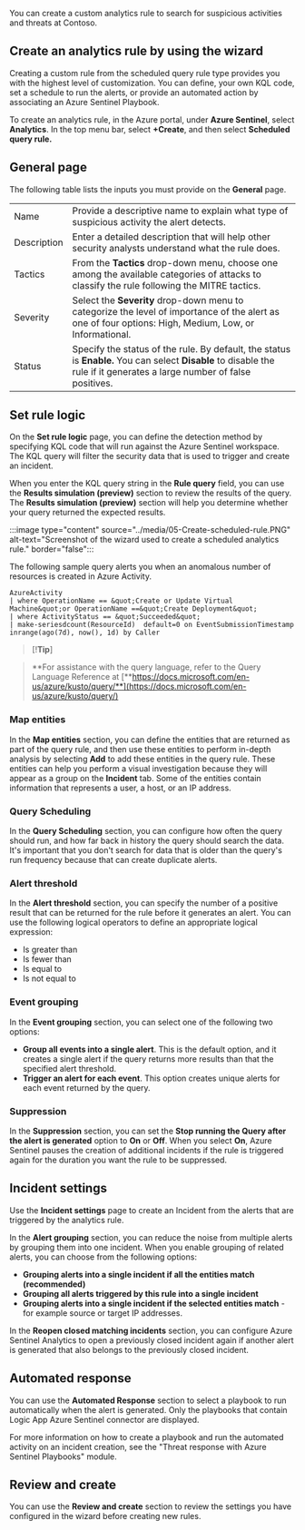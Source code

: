 You can create a custom analytics rule to search for suspicious activities and threats at Contoso. 

## Create an analytics rule by using the wizard

Creating a custom rule from the scheduled query rule type provides you with the highest level of customization. You can define, your own KQL code, set a schedule to run the alerts, or provide an automated action by associating an Azure Sentinel Playbook.

To create an analytics rule, in the Azure portal, under **Azure Sentinel**, select  **Analytics**. In the top menu bar, select  **+Create**, and then select  **Scheduled query rule.**

## General page

The following table lists the inputs you must provide on the **General** page.

|||
| --- | --- |
| Name | Provide a descriptive name to explain what type of suspicious activity the alert detects. |
| Description | Enter a detailed description that will help other security analysts understand what the rule does. |
| Tactics | From the **Tactics** drop-down menu, choose one among the available categories of attacks to classify the rule following the MITRE tactics. |
| Severity | Select the **Severity** drop-down menu to categorize the level of importance of the alert as one of four options: High, Medium, Low, or Informational. |
| Status | Specify the status of the rule. By default, the status is **Enable.** You can select **Disable** to disable the rule if it generates a large number of false positives. |

## Set rule logic

On the **Set rule logic** page, you can define the detection method by specifying KQL code that will run against the Azure Sentinel workspace. The KQL query will filter the security data that is used to trigger and create an incident.

When you enter the KQL query string in the **Rule query** field, you can use the **Results simulation (preview)** section to review the results of the query. The **Results simulation (preview)** section will help you determine whether your query returned the expected results.

:::image type="content" source="../media/05-Create-scheduled-rule.PNG" alt-text="Screenshot of the wizard used to create a scheduled analytics rule." border="false":::

The following sample query alerts you when an anomalous number of resources is created in Azure Activity.

```kusto
AzureActivity
| where OperationName == &quot;Create or Update Virtual Machine&quot;or OperationName ==&quot;Create Deployment&quot;
| where ActivityStatus == &quot;Succeeded&quot;
| make-seriesdcount(ResourceId)  default=0 on EventSubmissionTimestamp inrange(ago(7d), now(), 1d) by Caller
```

> [!**Tip**]

> **For assistance with the query language, refer to the Query Language Reference at [**https://docs.microsoft.com/en-us/azure/kusto/query/**](https://docs.microsoft.com/en-us/azure/kusto/query/)

### Map entities

In the  **Map entities**  section, you can define the entities that are returned as part of the query rule, and then use these entities to perform in-depth analysis by selecting  **Add** to add these entities in the query rule. These entities can help you perform a visual investigation because they will appear as a group on the **Incident** tab. Some of the entities contain information that represents a user, a host, or an IP address.

### Query Scheduling

In the **Query Scheduling** section, you can configure how often the query should run, and how far back in history the query should search the data. It's important that you don't search for data that is older than the query's run frequency because that can create duplicate alerts.

### Alert threshold

In the **Alert threshold** section, you can specify the number of a positive result that can be returned for the rule before it generates an alert. You can use the following logical operators to define an appropriate logical expression:

- Is greater than
- Is fewer than
- Is equal to
- Is not equal to

### Event grouping

In the **Event grouping** section, you can select one of the following two options:

- **Group all events into a single alert**. This is the default option, and it creates a single alert if the query returns more results than that the specified alert threshold.
- **Trigger an alert for each event**. This option creates unique alerts for each event returned by the query.

### Suppression 

In the **Suppression** section, you can set the **Stop running the Query after the alert is generated** option to  **On**  or  **Off**. When you select **On**, Azure Sentinel pauses the creation of additional incidents if the rule is triggered again for the duration you want the rule to be suppressed.

## Incident settings

Use the **Incident settings** page to create an Incident from the alerts that are triggered by the analytics rule.

In the **Alert grouping** section, you can reduce the noise from multiple alerts by grouping them into one incident. When you enable grouping of related alerts, you can choose from the following options:

- **Grouping alerts into a single incident if all the entities match (recommended)**
- **Grouping all alerts triggered by this rule into a single incident**
- **Grouping alerts into a single incident if the selected entities match** - for example source or target IP addresses.

In the **Reopen closed matching incidents** section, you can configure Azure Sentinel Analytics to open a previously closed incident again if another alert is generated that also belongs to the previously closed incident.

## Automated response

You can use the **Automated Response** section to select a playbook to run automatically when the alert is generated. Only the playbooks that contain Logic App Azure Sentinel connector are displayed.

For more information on how to create a playbook and run the automated activity on an incident creation, see the "Threat response with Azure Sentinel Playbooks" module.

## Review and create

You can use the **Review and create** section to review the settings you have configured in the wizard before creating new rules.
